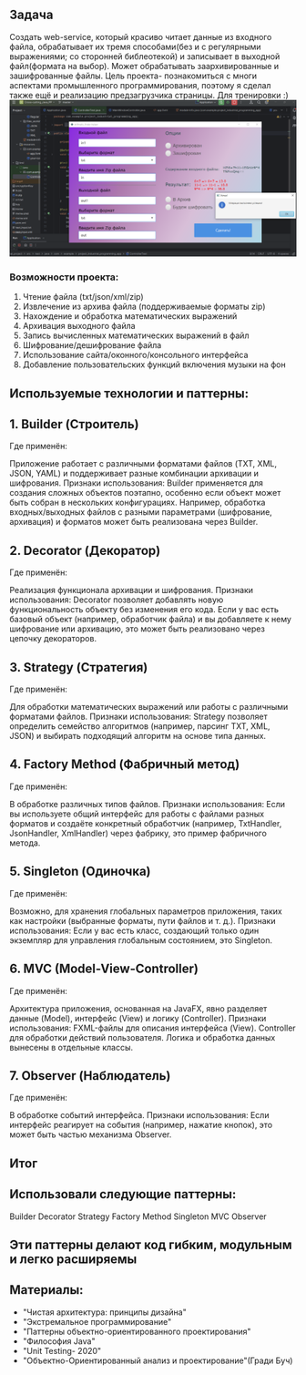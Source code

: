 ## Задача
Создать web-service, который красиво читает данные из входного файла, обрабатывает их тремя способами(без и с регулярными выражениями; 
со сторонней библеотекой) и записывает в выходной файл(формата на выбор). Может обрабатывать заархивированные и зашифрованные файлы.
Цель проекта- познакомиться с многи аспектами промышленного программирования, поэтому я сделал также ещё и реализацию предзагрузчика страницы. Для тренировки :)
![Фото](image.png)
### Возможности проекта:
1. Чтение файла (txt/json/xml/zip)
2. Извлечение из архива файла (поддерживаемые форматы zip)
3. Нахождение и обработка математических выражений 
4. Архивация выходного файла
5. Запись вычисленных математических выражений в файл
6. Шифрование/дешифрование файла
7. Использование сайта/оконного/консольного интерфейса
8. Добавление пользовательских функций включения музыки на фон

## Используемые технологии и паттерны:
## 1. Builder (Строитель)
Где применён:

Приложение работает с различными форматами файлов (TXT, XML, JSON, YAML) и поддерживает разные комбинации архивации и шифрования.
Признаки использования:
Builder применяется для создания сложных объектов поэтапно, особенно если объект может быть собран в нескольких конфигурациях.
Например, обработка входных/выходных файлов с разными параметрами (шифрование, архивация) и форматов может быть реализована через Builder.
## 2. Decorator (Декоратор)
Где применён:

Реализация функционала архивации и шифрования.
Признаки использования:
Decorator позволяет добавлять новую функциональность объекту без изменения его кода.
Если у вас есть базовый объект (например, обработчик файла) и вы добавляете к нему шифрование или архивацию, это может быть реализовано через цепочку декораторов.
## 3. Strategy (Стратегия)
Где применён:

Для обработки математических выражений или работы с различными форматами файлов.
Признаки использования:
Strategy позволяет определить семейство алгоритмов (например, парсинг TXT, XML, JSON) и выбирать подходящий алгоритм на основе типа данных.
## 4. Factory Method (Фабричный метод)
Где применён:

В обработке различных типов файлов.
Признаки использования:
Если вы используете общий интерфейс для работы с файлами разных форматов и создаёте конкретный обработчик (например, TxtHandler, JsonHandler, XmlHandler) через фабрику, это пример фабричного метода.
## 5. Singleton (Одиночка)
Где применён:

Возможно, для хранения глобальных параметров приложения, таких как настройки (выбранные форматы, пути файлов и т. д.).
Признаки использования:
Если у вас есть класс, создающий только один экземпляр для управления глобальным состоянием, это Singleton.
## 6. MVC (Model-View-Controller)
Где применён:

Архитектура приложения, основанная на JavaFX, явно разделяет данные (Model), интерфейс (View) и логику (Controller).
Признаки использования:
FXML-файлы для описания интерфейса (View).
Controller для обработки действий пользователя.
Логика и обработка данных вынесены в отдельные классы.
## 7. Observer (Наблюдатель)
Где применён:

В обработке событий интерфейса.
Признаки использования:
Если интерфейс реагирует на события (например, нажатие кнопок), это может быть частью механизма Observer.
## Итог
## Использовали следующие паттерны:

Builder
Decorator
Strategy
Factory Method
Singleton
MVC
Observer
## Эти паттерны делают код гибким, модульным и легко расширяемы

## Материалы:
- "Чистая архитектура: принципы дизайна"
- "Экстремальное программирование"
- "Паттерны объектно-ориентированного проектирования"
- "Философия Java"
- "Unit Testing- 2020"
- "Объектно-Ориентированный анализ и проектирование"(Гради Буч)
  



